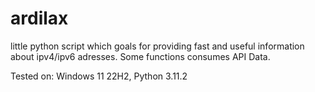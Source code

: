 # ardilax
little python script which goals for providing fast and useful information about ipv4/ipv6 adresses. Some functions consumes API Data.

Tested on: Windows 11 22H2, Python 3.11.2

